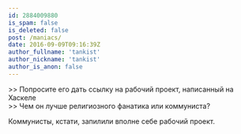 ```yaml
---
id: 2884009880
is_spam: false
is_deleted: false
post: /maniacs/
date: 2016-09-09T09:16:39Z
author_fullname: 'tankist'
author_nickname: 'tankist'
author_is_anon: false
---
```


<p>&gt;&gt; Попросите его дать ссылку на рабочий проект, написанный на Хаскеле<br>&gt;&gt; Чем он лучше религиозного фанатика или коммуниста?</p><p>Коммунисты, кстати, запилили вполне себе рабочий проект.</p>
